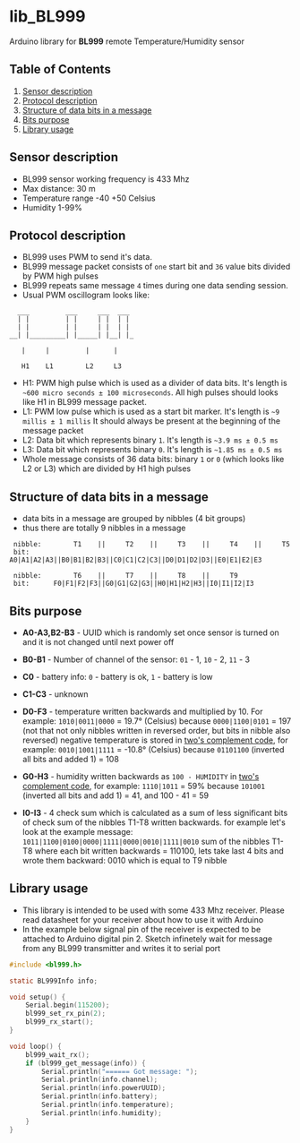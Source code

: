# lib_BL999

Arduino library for **BL999** remote Temperature/Humidity sensor

## Table of Contents

  1. [Sensor description](#sensor-description)
  1. [Protocol description](#protocol-description)
  1. [Structure of data bits in a message](#structure-of-data-bits-in-a-message)
  1. [Bits purpose](#bits-purpose)
  1. [Library usage](#library-usage)

## Sensor description
  * BL999 sensor working frequency is 433 Mhz
  * Max distance: 30 m
  * Temperature range -40 +50 Celsius
  * Humidity 1-99%

## Protocol description
  * BL999 uses PWM to send it's data.
  * BL999 message packet consists of `one` start bit and `36` value bits divided by PWM high pulses
  * BL999 repeats same message `4` times during one data sending session. 
  * Usual PWM oscillogram looks like:
  
```
  ___         ___     ___  ___
  | |         | |     | |  | |
  | |         | |     | |  | |
__| |_________| |_____| |__| |_ 

   |     |         |      |
    
   H1    L1        L2     L3
```
  
  * H1: PWM high pulse which is used as a divider of data bits. 
    It's length is `~600 micro seconds ± 100 microseconds`.
    All high pulses should looks like H1 in BL999 message packet.
  * L1: PWM low pulse which is used as a start bit marker. 
    It's length is `~9 millis ± 1 millis`
    It should always be present at the beginning of the message packet
  * L2: Data bit which represents binary `1`. It's length is `~3.9 ms ± 0.5 ms`
  * L3: Data bit which represents binary `0`. It's length is `~1.85 ms ± 0.5 ms`
  * Whole message consists of 36 data bits: 
    binary `1` or `0` (which looks like L2 or L3) which are divided by H1 high pulses
  
  
## Structure of data bits in a message

  * data bits in a message are grouped by nibbles (4 bit groups)
  * thus there are totally 9 nibbles in a message
 
```
 nibble:        T1    ||     T2    ||     T3    ||     T4    ||     T5
 bit:      A0|A1|A2|A3||B0|B1|B2|B3||C0|C1|C2|C3||D0|D1|D2|D3||E0|E1|E2|E3

 nibble:        T6    ||     T7    ||     T8    ||     T9
 bit:      F0|F1|F2|F3||G0|G1|G2|G3||H0|H1|H2|H3||I0|I1|I2|I3
```

## Bits purpose
  * **A0-A3,B2-B3**  - UUID which is randomly set once sensor is turned on
                and it is not changed until next power off

  * **B0-B1**  - Number of channel of the sensor: 
                 `01` - 1, `10` - 2, `11` - 3

  * **C0** - battery info: `0` - battery is ok, `1` - battery is low
  
  * **C1-C3** - unknown

  * **D0-F3** - temperature written backwards and multiplied by 10. For example:
         `1010|0011|0000` = 19.7° (Celsius) because `0000|1100|0101` = 197
         (not that not only nibbles written in reversed order, but bits in nibble also reversed)
         negative temperature is stored in [two's complement code](https://en.wikipedia.org/wiki/Two%27s_complement), 
         for example:
         `0010|1001|1111` = -10.8° (Celsius) because
         `01101100` (inverted all bits and added 1) = 108

  * **G0-H3** - humidity written backwards as `100 - HUMIDITY` in 
          [two's complement code](https://en.wikipedia.org/wiki/Two%27s_complement), 
          for example:
          `1110|1011` = 59% because `101001` (inverted all bits and add 1) = 41, and 100 - 41 = 59

  * **I0-I3** - 4 check sum which is calculated as a sum of less significant bits
            of check sum of the nibbles T1-T8 written backwards.
            for example let's look at the example message:
            `1011|1100|0100|0000|1111|0000|0010|1111|0010`
            sum of the nibbles T1-T8 where each bit written backwards = 110100,
            lets take last 4 bits and wrote them backward:
            0010 which is equal to T9 nibble
            
## Library usage

  * This library is intended to be used with some 433 Mhz receiver.
    Please read datasheet for your receiver about how to use it with Arduino
  * In the example below signal pin of the receiver 
    is expected to be attached to Arduino digital pin 2.
    Sketch infinetely wait for message from any BL999 transmitter
    and writes it to serial port
  
```C
#include <bl999.h>

static BL999Info info;

void setup() {
    Serial.begin(115200);
    bl999_set_rx_pin(2);
    bl999_rx_start();
}

void loop() {
    bl999_wait_rx();
    if (bl999_get_message(info)) {
        Serial.println("====== Got message: ");
        Serial.println(info.channel);
        Serial.println(info.powerUUID);
        Serial.println(info.battery);
        Serial.println(info.temperature);
        Serial.println(info.humidity);
    }
}
```
